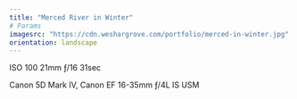```yaml
---
title: "Merced River in Winter"
# Params
imagesrc: "https://cdn.weshargrove.com/portfolio/merced-in-winter.jpg"
orientation: landscape
---
```


ISO 100 21mm ƒ/16 31sec

Canon 5D Mark IV, Canon EF 16-35mm ƒ/4L IS USM

